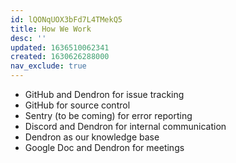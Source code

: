 ```yaml
---
id: lQONqUOX3bFd7L4TMekQ5
title: How We Work
desc: ''
updated: 1636510062341
created: 1630626288000
nav_exclude: true
---
```


- GitHub and Dendron for issue tracking
- GitHub for source control
- Sentry (to be coming) for error reporting
- Discord and Dendron for internal communication
- Dendron as our knowledge base
- Google Doc and Dendron for meetings
